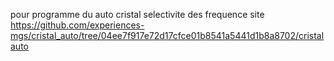 pour programme du auto cristal selectivite des frequence 
site https://github.com/experiences-mgs/cristal_auto/tree/04ee7f917e72d17cfce01b8541a5441d1b8a8702/cristalauto
